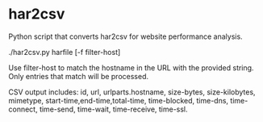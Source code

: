 # har2csv

Python script that converts har2csv for website performance analysis.

./har2csv.py harfile [-f filter-host]

Use filter-host to match the hostname in the URL with the provided string. Only
entries that match will be processed.

CSV output includes: id, url, urlparts.hostname, size-bytes, size-kilobytes, mimetype, start-time,end-time,total-time, time-blocked, time-dns, time-connect, time-send, time-wait, time-receive, time-ssl.
